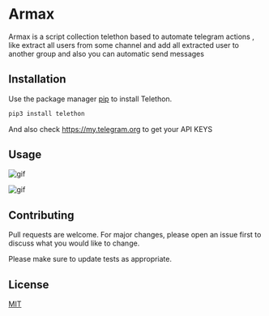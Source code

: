 # Armax

Armax is a script collection telethon based to automate telegram actions , like extract all users from some channel and add all extracted user to another group and also you can automatic send messages 

## Installation

Use the package manager [pip](https://pypi.org/project/Telethon/) to install Telethon.

```bash
pip3 install telethon
```
And also check https://my.telegram.org to get your API KEYS

## Usage


![gif](https://recordit.co/fnQKaw16iO)


![gif](https://recordit.co/d67VLRakCu)


## Contributing
Pull requests are welcome. For major changes, please open an issue first to discuss what you would like to change.

Please make sure to update tests as appropriate.

## License
[MIT](https://choosealicense.com/licenses/mit/)
